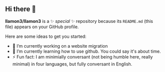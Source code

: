 ## Hi there 👋

 
**llamon3/llamon3** is a ✨ _special_ ✨ repository because its `README.md` (this file) appears on your GitHub profile.

Here are some ideas to get you started:

- 🔭 I’m currently working on a website migration
- 🌱 I’m currently learning how to use github. You could say it's about time.
- ⚡ Fun fact: I am  minimially conversant (not being humble here, really minimal) in four languages, but fully conversant in English.
 
